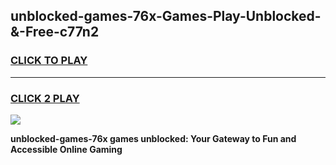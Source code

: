 
## unblocked-games-76x-Games-Play-Unblocked-&-Free-c77n2
<h3>
<a href="https://premium76.site?title=unblocked-games-76x&ref=24A">CLICK TO PLAY</a></h3>
<hr>

<h3>
<a href="https://premium76.site?title=unblocked-games-76x&ref=24A">CLICK 2 PLAY</a>
  
</h3>

<a href="https://premium76.site?title=unblocked-games-76x&ref=24A"><img src="https://clearcache.store/games.png"></a>


**unblocked-games-76x games unblocked: Your Gateway to Fun and Accessible Online Gaming**
